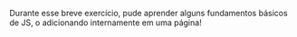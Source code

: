 Durante esse breve exercício, pude aprender alguns fundamentos básicos de JS, o adicionando internamente em uma página!
